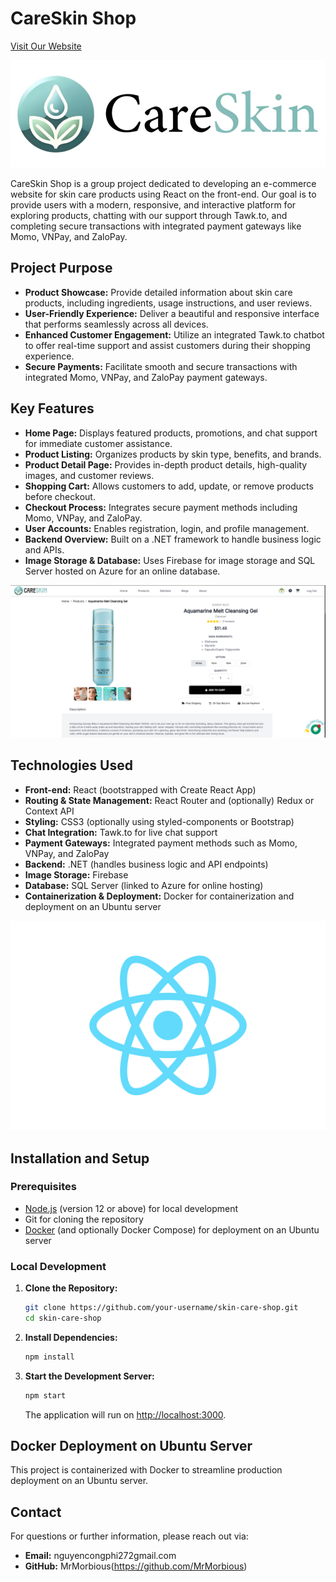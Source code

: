 # CareSkin Shop

[Visit Our Website](http://careskinbeauty.shop)

![SkinCare Shop Logo](./assets/logo.jpg)

CareSkin Shop is a group project dedicated to developing an e-commerce website for skin care products using React on the front-end. Our goal is to provide users with a modern, responsive, and interactive platform for exploring products, chatting with our support through Tawk.to, and completing secure transactions with integrated payment gateways like Momo, VNPay, and ZaloPay.

## Project Purpose

- **Product Showcase:** Provide detailed information about skin care products, including ingredients, usage instructions, and user reviews.
- **User-Friendly Experience:** Deliver a beautiful and responsive interface that performs seamlessly across all devices.
- **Enhanced Customer Engagement:** Utilize an integrated Tawk.to chatbot to offer real-time support and assist customers during their shopping experience.
- **Secure Payments:** Facilitate smooth and secure transactions with integrated Momo, VNPay, and ZaloPay payment gateways.

## Key Features

- **Home Page:** Displays featured products, promotions, and chat support for immediate customer assistance.
- **Product Listing:** Organizes products by skin type, benefits, and brands.
- **Product Detail Page:** Provides in-depth product details, high-quality images, and customer reviews.
- **Shopping Cart:** Allows customers to add, update, or remove products before checkout.
- **Checkout Process:** Integrates secure payment methods including Momo, VNPay, and ZaloPay.
- **User Accounts:** Enables registration, login, and profile management.
- **Backend Overview:** Built on a .NET framework to handle business logic and APIs.
- **Image Storage & Database:** Uses Firebase for image storage and SQL Server hosted on Azure for an online database.

![Skincare Products](./assets/skincare-products.png)

## Technologies Used

- **Front-end:** React (bootstrapped with Create React App)
- **Routing & State Management:** React Router and (optionally) Redux or Context API
- **Styling:** CSS3 (optionally using styled-components or Bootstrap)
- **Chat Integration:** Tawk.to for live chat support
- **Payment Gateways:** Integrated payment methods such as Momo, VNPay, and ZaloPay
- **Backend:** .NET (handles business logic and API endpoints)
- **Image Storage:** Firebase
- **Database:** SQL Server (linked to Azure for online hosting)
- **Containerization & Deployment:** Docker for containerization and deployment on an Ubuntu server

![React Logo](./assets/react_logo.png)

## Installation and Setup

### Prerequisites

- [Node.js](https://nodejs.org/en/download/) (version 12 or above) for local development
- Git for cloning the repository
- [Docker](https://docs.docker.com/get-docker/) (and optionally Docker Compose) for deployment on an Ubuntu server

### Local Development

1. **Clone the Repository:**
    ```bash
    git clone https://github.com/your-username/skin-care-shop.git
    cd skin-care-shop
    ```
2. **Install Dependencies:**
    ```bash
    npm install
    ```
3. **Start the Development Server:**
    ```bash
    npm start
    ```
   The application will run on [http://localhost:3000](http://localhost:3000).

## Docker Deployment on Ubuntu Server

This project is containerized with Docker to streamline production deployment on an Ubuntu server.

## Contact

For questions or further information, please reach out via:

- **Email:** nguyencongphi272gmail.com
- **GitHub:** MrMorbious(https://github.com/MrMorbious)
